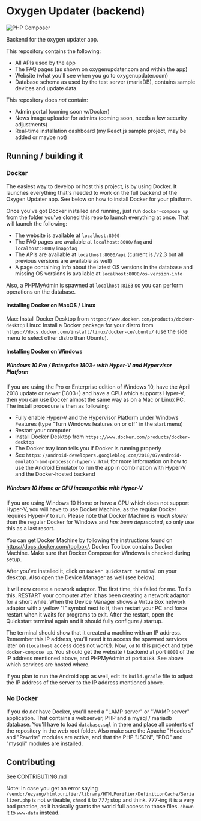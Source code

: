 # Oxygen Updater (backend)

![PHP Composer](https://github.com/oxygen-updater/oxygen-updater-backend/workflows/PHP%20Composer/badge.svg)

Backend for the oxygen updater app.

This repository contains the following:
- All APIs used by the app
- The FAQ pages (as shown on oxygenupdater.com and within the app)
- Website (what you'll see when you go to oxygenupdater.com)
- Database schema as used by the test server (mariaDB), contains sample devices and update data.

This repository does *not* contain:
- Admin portal (coming soon w/Docker)
- News image uploader for admins (coming soon, needs a few security adjustments)
- Real-time installation dashboard (my React.js sample project, may be added or maybe not)

## Running / building it

### Docker
The easiest way to develop or host this project, is by using Docker. It launches everything that's needed to work on the full backend of the Oxygen Updater app. See below on how to install Docker for your platform.

Once you've got Docker installed and running, just run `docker-compose up` from the folder you've cloned this repo to launch everything at once.
That will launch the following:

- The website is available at `localhost:8000`
- The FAQ pages are available at `localhost:8000/faq` and `localhost:8000/inappfaq`
- The APIs are available at `localhost:8000/api` (current is /v2.3 but all previous versions are available as well)
- A page containing info about the latest OS versions in the database and missing OS versions is available at `localhost:8000/os-version-info`

Also, a PHPMyAdmin is spawned at `localhost:8183` so you can perform operations on the database.

#### Installing Docker on MacOS / Linux
Mac: Install Docker Desktop from `https://www.docker.com/products/docker-desktop`
Linux: Install a Docker package for your distro from `https://docs.docker.com/install/linux/docker-ce/ubuntu/` (use the side menu to select other distro than Ubuntu).

#### Installing Docker on Windows
##### Windows 10 Pro / Enterprise 1803+ with Hyper-V and Hypervisor Platform
If you are using the Pro or Enterprise edition of Windows 10, have the April 2018 update or newer (1803+) and have a CPU which supports Hyper-V, then you can use Docker almost the same way as on a Mac or Linux PC. The install procedure is then as following:
- Fully enable Hyper-V and the Hypervisor Platform under Windows Features (type "Turn Windows features on or off" in the start menu)
- Restart your computer
- Install Docker Desktop from `https://www.docker.com/products/docker-desktop`
- The Docker tray icon tells you if Docker is running properly
- See `https://android-developers.googleblog.com/2018/07/android-emulator-amd-processor-hyper-v.html` for more information on how to use the Android Emulator to run the app in combination with Hyper-V and the Docker-hosted backend

##### Windows 10 Home or CPU incompatible with Hyper-V
If you are using Windows 10 Home or have a CPU which does not support Hyper-V, you will have to use Docker Machine, as the regular Docker requires Hyper-V to run. Please note that Docker Machine is *much slower* than the regular Docker for Windows and *has been deprecated*, so only use this as a last resort.

You can get Docker Machine by following the instructions found on https://docs.docker.com/toolbox/. Docker Toolbox contains Docker Machine. Make sure that Docker Compose for Windows is checked during setup.

After you've installed it, click on `Docker Quickstart terminal` on your desktop. Also open the Device Manager as well (see below).

It will now create a network adaptor. The first time, this failed for me. To fix this, RESTART your computer after it has been creating a network adaptor for a short while. When the Device Manager shows a VirtualBox network adaptor with a yellow "!" symbol next to it, then restart your PC and force restart when it waits for programs to exit. After the restart, open the Quickstart terminal again and it should fully configure / startup.

The terminal should show that it created a machine with an IP address. Remember this IP address, you'll need it to access the spawned services later on (`localhost` access does not work!).
Now, `cd` to this project and type `docker-compose up`. You should get the website / backend at port `8000` of the IP address mentioned above, and PHPMyAdmin at port `8183`. See above which services are hosted where.

If you plan to run the Android app as well, edit its `build.gradle` file to adjust the IP address of the server to the IP address mentioned above. 

### No Docker
If you do *not* have Docker, you'll need a "LAMP server" or "WAMP server" application.
That contains a webserver, PHP and a mysql / mariadb database. You'll have to load `database.sql` in there and place all contents of the repository in the web root folder. Also make sure the Apache "Headers" and "Rewrite" modules are active, and that the PHP "JSON", "PDO" and "mysqli" modules are installed.

## Contributing
See [CONTRIBUTING.md](CONTRIBUTING.md)

Note: In case you get an error saying `/vendor/ezyang/htmlpurifier/library/HTMLPurifier/DefinitionCache/Serializer.php` is not writeable, `chmod` it to 777; stop and think. 777-ing it is a very bad practice, as it basically grants the world full access to those files. `chown` it to `www-data` instead.
